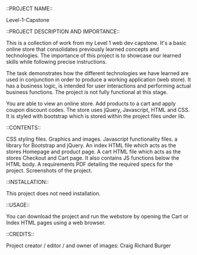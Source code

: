 ::PROJECT NAME::

Level-1-Capstone


::PROJECT DESCRIPTION AND IMPORTANCE::

This is a collection of work from my Level 1 web dev capstone. It's a basic online store that consolidates previously
learned concepts and technologies. The importance of this project is to showcase our learned skills while following 
precise instructions.

The task demonstrates how the different technologies we have learned are used in conjunction in order to produce a 
working application (web store). It has a business logic, is intended for user interactions and performing actual
business functions. The project is not fully functional at this stage.

You are able to view an online store. Add products to a cart and apply coupon discount codes. The store uses jQuery,
Javascript, HTML and CSS. It is styled with bootstrap which is stored within the project files under lib.


::CONTENTS::

CSS styling files.
Graphics and images.
Javascript functionality files.
a library for Bootstrap and jQuery.
An index HTML file which acts as the stores Homepage and product page.
A cart HTML file which acts as the stores Checkout and Cart page. It also contains JS functions below the HTML body.
A requirements PDF detailing the required specs for the project.
Screenshots of the project.


::INSTALLATION::

This project does not need installation.


::USAGE::

You can download the project and run the webstore by opening the Cart or Index HTML pages using a web browser.


::CREDITS::

Project creator / editor / and owner of images: Craig Richard Burger
